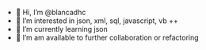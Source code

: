 - 👋 Hi, I’m @blancadhc
- 👀 I’m interested in json, xml, sql, javascript, vb ++
- 🌱 I’m currently learning json
- 💞️ I’m am available to further collaboration or refactoring

<!---
blancadhc/blancadhc is a ✨ special ✨ repository because its `README.md` (this file) appears on your GitHub profile.
You can click the Preview link to take a look at your changes.
--->
